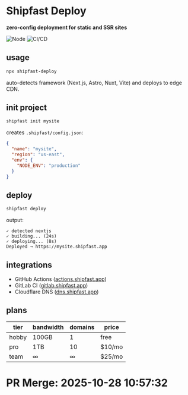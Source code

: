 
#  Shipfast Deploy

**zero-config deployment for static and SSR sites**

![Node](https://img.shields.io/badge/node-%3E%3D18-green)
![CI/CD](https://img.shields.io/badge/ci%2Fcd-ready-blue)

## usage

```bash
npx shipfast-deploy
```

auto-detects framework (Next.js, Astro, Nuxt, Vite) and deploys to edge CDN.

## init project

```bash
shipfast init mysite
```

creates `.shipfast/config.json`:

```json
{
  "name": "mysite",
  "region": "us-east",
  "env": {
    "NODE_ENV": "production"
  }
}
```

## deploy

```bash
shipfast deploy
```

output:

```
✓ detected nextjs
✓ building... (24s)
✓ deploying... (8s)
Deployed → https://mysite.shipfast.app
```

## integrations

* GitHub Actions ([actions.shipfast.app](https://actions.shipfast.app))
* GitLab CI ([gitlab.shipfast.app](https://gitlab.shipfast.app))
* Cloudflare DNS ([dns.shipfast.app](https://dns.shipfast.app))

## plans

| tier | bandwidth | domains | price |
| ---- | --------- | ------- | ----- |
| hobby | 100GB | 1 | free |
| pro | 1TB | 10 | $10/mo |
| team | ∞ | ∞ | $25/mo |


# PR Merge: 2025-10-28 10:57:32
